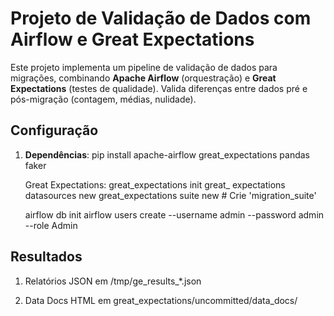 # Projeto de Validação de Dados com Airflow e Great Expectations

Este projeto implementa um pipeline de validação de dados para migrações, combinando **Apache Airflow** (orquestração) e **Great Expectations** (testes de qualidade). Valida diferenças entre dados pré e pós-migração (contagem, médias, nulidade).

## Configuração
1. **Dependências**:
   pip install apache-airflow great_expectations pandas faker
   
    Great Expectations:
    great_expectations init
    great_ expectations datasources new
    great_expectations suite new  # Crie 'migration_suite'

    airflow db init
    airflow users create --username admin --password admin --role Admin

## Resultados
1. Relatórios JSON em /tmp/ge_results_*.json

2. Data Docs HTML em great_expectations/uncommitted/data_docs/
